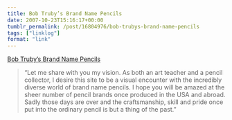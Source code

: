```yaml
---
title: Bob Truby’s Brand Name Pencils
date: 2007-10-23T15:16:17+00:00
tumblr_permalink: /post/16804976/bob-trubys-brand-name-pencils
tags: ["linklog"]
format: "link"
---
```


[Bob Truby&#8217;s Brand Name Pencils][1]

> &ldquo;Let me share with you my vision. As both an art teacher and a pencil collector, I desire this site to be a visual encounter with the incredibly diverse world of brand name pencils. I hope you will be amazed at the sheer number of pencil brands once produced in the USA and abroad. Sadly those days are over and the craftsmanship, skill and pride once put into the ordinary pencil is but a thing of the past.&rdquo;

[1]: http://www.brandnamepencils.com/
